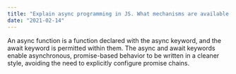 ```yaml
---
title: "Explain async programming in JS. What mechanisms are available for handling async requests?"
date: "2021-02-14"
---
```


An async function is a function declared with the async keyword, and the await keyword is permitted within them. The async and await keywords enable asynchronous, promise-based behavior to be written in a cleaner style, avoiding the need to explicitly configure promise chains.
